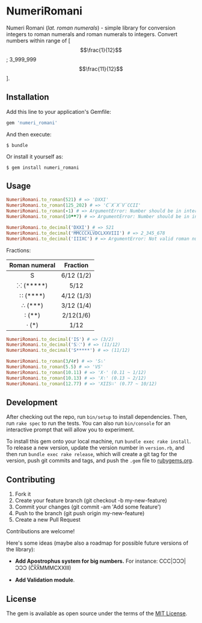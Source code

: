 # NumeriRomani

Numeri Romani (*lat. roman numerals*) - simple library for conversion integers to roman numerals and roman numerals to integers.
Convert numbers within range of [$$\frac{1}{12}$$; 3_999_999 $$\frac{11}{12}$$].

## Installation

Add this line to your application's Gemfile:

```ruby
gem 'numeri_romani'
```

And then execute:

    $ bundle

Or install it yourself as:

    $ gem install numeri_romani

## Usage
```ruby
NumeriRomani.to_roman(521) # => 'DXXI'
NumeriRomani.to_roman(125_202) # => 'C̅X̅X̅V̅CCII'
NumeriRomani.to_roman(-1) # => ArgumentError: Number should be in interval [1..3_999_999]
NumeriRomani.to_roman(10**7) # => ArgumentError: Number should be in interval [1..3_999_999]
```
```ruby
NumeriRomani.to_decimal('DXXI') # => 521
NumeriRomani.to_decimal('M̅M̅C̅C̅C̅X̅L̅V̅DCLXXVIII') # => 2_345_678
NumeriRomani.to_decimal('IIIXC') # => ArgumentError: Not valid roman number
````
Fractions:

| Roman numeral|Fraction  |
|:------------:| :-------:|
| S            |6/12 (1/2)|
| ⁙ (*****)    |      5/12|
| ∷ (****)     |4/12 (1/3)|
| ∴ (***)      |3/12 (1/4)|
| ∶ (**)       |2/12(1/6) |
| ⋅ (*)        |      1/12|

```ruby
NumeriRomani.to_decimal('IS') # => (3/2)
NumeriRomani.to_decimal('S⁙') # => (11/12)
NumeriRomani.to_decimal('S*****') # => (11/12)
```

```ruby
NumeriRomani.to_roman(3/4r) # => 'S∴'
NumeriRomani.to_roman(5.5) # => 'VS'
NumeriRomani.to_roman(10.11) # => 'X⋅' (0.11 ~ 1/12)
NumeriRomani.to_roman(10.13) # => 'X∶' (0.13 ~ 2/12)
NumeriRomani.to_roman(12.77) # => 'XIIS∷' (0.77 ~ 10/12)
```

## Development

After checking out the repo, run `bin/setup` to install dependencies. Then, run `rake spec` to run the tests. You can also run `bin/console` for an interactive prompt that will allow you to experiment.

To install this gem onto your local machine, run `bundle exec rake install`. To release a new version, update the version number in `version.rb`, and then run `bundle exec rake release`, which will create a git tag for the version, push git commits and tags, and push the `.gem` file to [rubygems.org](https://rubygems.org).

## Contributing

 1) Fork it
 2) Create your feature branch (git checkout -b my-new-feature)
 3) Commit your changes (git commit -am 'Add some feature')
 4) Push to the branch (git push origin my-new-feature)
 5) Create a new Pull Request

Contributions are welcome!

Here's some ideas (maybe also a roadmap for possible future versions of the library):

* **Add Apostrophus system for big numbers.** For instance: CCC|ƆƆƆ|ƆƆƆ (C̅X̅X̅MMMCXXIII)

* **Add Validation module**.

## License

The gem is available as open source under the terms of the [MIT License](http://opensource.org/licenses/MIT).

